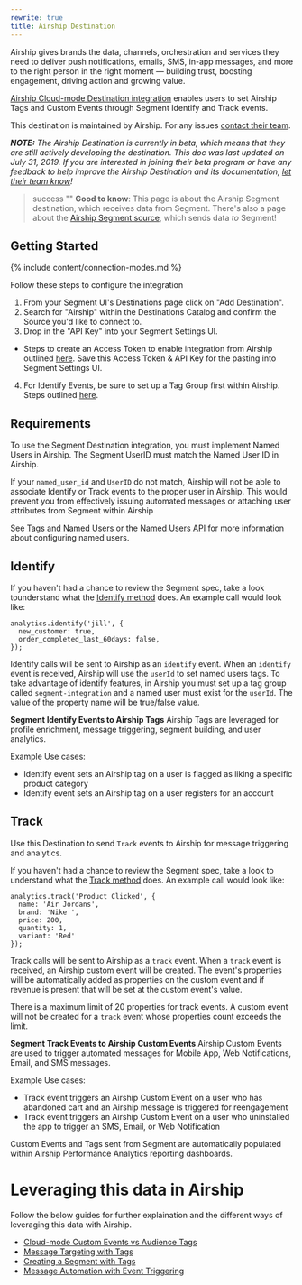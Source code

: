 ```yaml
---
rewrite: true
title: Airship Destination
---
```


Airship gives brands the data, channels, orchestration and services they need to deliver push notifications, emails, SMS, in-app messages, and more to the right person in the right moment — building trust, boosting engagement, driving action and growing value.

[Airship Cloud-mode Destination integration](https://docs.airship.com/partners/segment/#destination) enables users to set Airship Tags and Custom Events through Segment Identify and Track events.

This destination is maintained by Airship. For any issues [contact their team](mailto:support@airship.com).

_**NOTE:** The Airship Destination is currently in beta, which means that they are still actively developing the destination. This doc was last updated on July 31, 2019. If you are interested in joining their beta program or have any feedback to help improve the Airship Destination and its documentation, [let their team know](mailto:support@airship.com)!_

> success ""
> **Good to know**: This page is about the Airship Segment destination, which receives data from Segment. There's also a page about the [Airship Segment source](/docs/connections/sources/catalog/cloud-apps/airship/), which sends data _to_ Segment!


## Getting Started

{% include content/connection-modes.md %}

Follow these steps to configure the integration

1. From your Segment UI's Destinations page click on "Add Destination".
2. Search for "Airship" within the Destinations Catalog and confirm the Source you'd like to connect to.
3. Drop in the "API Key" into your Segment Settings UI.
* Steps to create an Access Token to enable integration from Airship outlined [here](https://docs.airship.com/partners/segment/#access-token). Save this Access Token & API Key for the pasting into Segment Settings UI.
4. For Identify Events, be sure to set up a Tag Group first within Airship. Steps outlined [here](https://docs.airship.com/partners/segment/#tag-group).

## Requirements
To use the Segment Destination integration, you must implement Named Users in Airship. The Segment UserID must match the Named User ID in Airship.

If your `named_user_id` and `UserID` do not match, Airship will not be able to associate Identify or Track events to the proper user in Airship. This would prevent you from effectively issuing automated messages or attaching user attributes from Segment within Airship

See [Tags and Named Users](https://docs.airship.com/guides/audience/tags-named-users/) or the [Named Users API](https://docs.airship.com/api/ua/#tag/named-users) for more information about configuring named users.

## Identify

If you haven't had a chance to review the Segment spec, take a look tounderstand what the [Identify method](https://segment.com/docs/connections/spec/identify/) does. An example call would look like:

```
analytics.identify('jill', {
  new_customer: true,
  order_completed_last_60days: false,
});
```

Identify calls will be sent to Airship as an `identify` event. When an `identify` event is received, Airship will use the `userId` to set named users tags. To take advantage of identify features, in Airship you must set up a tag group called `segment-integration` and a named user must exist for the `userId`. The value of the property name will be true/false value.

**Segment Identify Events to Airship Tags**
Airship Tags are leveraged for profile enrichment, message triggering, segment building, and user analytics.

Example Use cases:
* Identify event sets an Airship tag on a user is flagged as liking a specific product category
* Identify event sets an Airship tag on a user registers for an account

## Track

Use this Destination  to send `Track` events to Airship for message triggering and analytics.

If you haven't had a chance to review the Segment spec, take a look to understand what the [Track method](https://segment.com/docs/connections/spec/track/) does. An example call would look like:

```
analytics.track('Product Clicked', {
  name: 'Air Jordans',
  brand: 'Nike ',
  price: 200,
  quantity: 1,
  variant: 'Red'
});
```

Track calls will be sent to Airship as a `track` event. When a `track` event is received, an Airship custom event will be created. The event's properties will be automatically added as properties on the custom event and if revenue is present that will be set at the custom event's value.

There is a maximum limit of 20 properties for track events. A custom event will not be created for a `track` event whose properties count exceeds the limit.

**Segment Track Events to Airship Custom Events**
Airship Custom Events are used to trigger automated messages for Mobile App, Web Notifications, Email, and SMS messages.

Example Use cases:
* Track event triggers an Airship Custom Event on a user who has abandoned cart and an Airship message is triggered for reengagement
* Track event triggers an Airship Custom Event on a user who uninstalled the app to trigger an SMS, Email, or Web Notification

Custom Events and Tags sent from Segment are automatically populated within Airship Performance Analytics reporting dashboards.


# Leveraging this data in Airship

Follow the below guides for further explaination and the different ways of leveraging this data with Airship.

* [Cloud-mode Custom Events vs Audience Tags](https://docs.airship.com/guides/interaction/custom-events/#custom-events-vs-audience-tags)
* [Message Targeting with Tags](https://docs.airship.com/guides/audience/tags-named-users/)
* [Creating a Segment with Tags](https://docs.airship.com/tutorials/audience/segments-builder/)
* [Message Automation with Event Triggering](https://docs.airship.com/tutorials/orchestration/automation/automation/)
